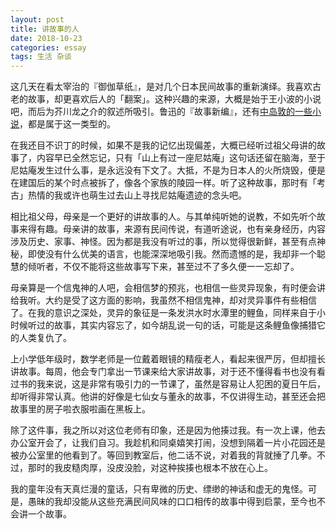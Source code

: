 ```yaml
---
layout: post
title: 讲故事的人
date: 2018-10-23
categories: essay
tags: 生活 杂谈
---
```


这几天在看太宰治的『御伽草纸』，是对几个日本民间故事的重新演绎。我喜欢古老的故事，却更喜欢后人的「翻案」。这种兴趣的来源，大概是始于王小波的小说吧，而后为芥川龙之介的叙述所吸引。鲁迅的『故事新编』，还有[中岛敦的一些小说](https://jubeny.com/2018/06/nakashima-tiger/)，都是属于这一类型的。

在我还目不识丁的时候，如果不是我的记忆出现偏差，大概已经听过祖父母讲的故事了，内容早已全然忘记，只有「山上有过一座尼姑庵」这句话还留在脑海，至于尼姑庵发生过什么事，是永远没有下文了。大抵，不是为日本人的火所烧毁，便是在建国后的某个时点被拆了，像各个家族的陵园一样。听了这种故事，那时有「考古」热情的我或许也萌生过去山上寻找尼姑庵遗迹的念头吧。

相比祖父母，母亲是一个更好的讲故事的人。与其单纯听她的说教，不如先听个故事来得有趣。母亲讲的故事，来源有民间传说，有道听途说，也有亲身经历，内容涉及历史、家事、神怪。因为都是我没有听过的事，所以觉得很新鲜，甚至有点神秘，即使没有什么优美的语言，也能深深地吸引我。然而遗憾的是，我却非一个聪慧的倾听者，不仅不能将这些故事写下来，甚至过不了多久便一一忘却了。

母亲算是一个信鬼神的人吧，会相信梦的预兆，也相信一些灵异现象，有时便会讲给我听。大约是受了这方面的影响，我虽然不相信鬼神，却对灵异事件有些相信了。在我的意识之深处，灵异的象征是一条发洪水时水潭里的鲤鱼，同样来自于小时候听过的故事，其实内容忘了，如今胡乱说一句的话，可能是这条鲤鱼像捕猎它的人类复仇了。

上小学低年级时，数学老师是一位戴着眼镜的精瘦老人，看起来很严厉，但却擅长讲故事。每周，他会专门拿出一节课来给大家讲故事，对于还不懂得看书也没有看过书的我来说，这是非常有吸引力的一节课了，虽然是容易让人犯困的夏日午后，却听得非常认真。他讲的好像是七仙女与董永的故事，不仅讲得生动，甚至还会把故事里的房子啦衣服啦画在黑板上。

除了这件事，我之所以对这位老师有印象，还是因为他揍过我。有一次上课，他去办公室开会了，让我们自习。我趁机和同桌嬉笑打闹，没想到隔着一片小花园还是被办公室里的他看到了。等回到教室后，他二话不说，对着我的背就捶了几拳。不过，那时的我皮糙肉厚，没皮没脸，对这种挨揍也根本不放在心上。

我的童年没有天真烂漫的童话，只有卑微的历史、缥缈的神话和虚无的鬼怪。可是，愚昧的我却没能从这些充满民间风味的口口相传的故事中得到启蒙，至今也不会讲一个故事。
